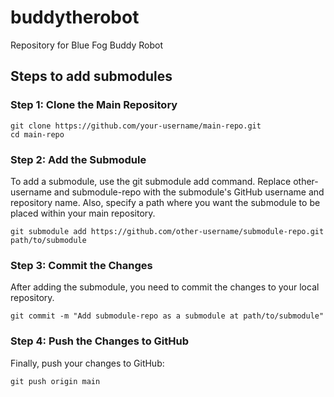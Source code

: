 # buddytherobot
Repository for Blue Fog Buddy Robot


## Steps to add submodules
### Step 1: Clone the Main Repository 
```
git clone https://github.com/your-username/main-repo.git
cd main-repo
```
### Step 2: Add the Submodule
To add a submodule, use the git submodule add command. Replace other-username and submodule-repo with the submodule's GitHub username and repository name. Also, specify a path where you want the submodule to be placed within your main repository.
```
git submodule add https://github.com/other-username/submodule-repo.git path/to/submodule
```
### Step 3: Commit the Changes
After adding the submodule, you need to commit the changes to your local repository.
```
git commit -m "Add submodule-repo as a submodule at path/to/submodule"
```
### Step 4: Push the Changes to GitHub
Finally, push your changes to GitHub:
```
git push origin main
```
